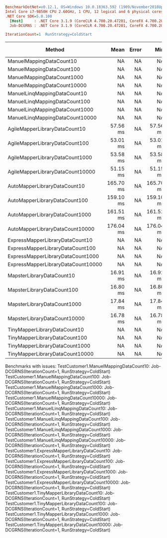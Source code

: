 ``` ini

BenchmarkDotNet=v0.12.1, OS=Windows 10.0.18363.592 (1909/November2018Update/19H2)
Intel Core i7-9850H CPU 2.60GHz, 1 CPU, 12 logical and 6 physical cores
.NET Core SDK=5.0.100
  [Host]     : .NET Core 3.1.9 (CoreCLR 4.700.20.47201, CoreFX 4.700.20.47203), X64 RyuJIT  [AttachedDebugger]
  Job-DCGRNS : .NET Core 3.1.9 (CoreCLR 4.700.20.47201, CoreFX 4.700.20.47203), X64 RyuJIT

IterationCount=1  RunStrategy=ColdStart  

```
|                             Method |      Mean | Error |       Min |       Max |    Median | Gen 0 | Gen 1 | Gen 2 | Allocated |
|----------------------------------- |----------:|------:|----------:|----------:|----------:|------:|------:|------:|----------:|
|           ManuelMappingDataCount10 |        NA |    NA |        NA |        NA |        NA |     - |     - |     - |         - |
|          ManuelMappingDataCount100 |        NA |    NA |        NA |        NA |        NA |     - |     - |     - |         - |
|         ManuelMappingDataCount1000 |        NA |    NA |        NA |        NA |        NA |     - |     - |     - |         - |
|        ManuelMappingDataCount10000 |        NA |    NA |        NA |        NA |        NA |     - |     - |     - |         - |
|       ManuelLinqMappingDataCount10 |        NA |    NA |        NA |        NA |        NA |     - |     - |     - |         - |
|      ManuelLinqMappingDataCount100 |        NA |    NA |        NA |        NA |        NA |     - |     - |     - |         - |
|     ManuelLinqMappingDataCount1000 |        NA |    NA |        NA |        NA |        NA |     - |     - |     - |         - |
|    ManuelLinqMappingDataCount10000 |        NA |    NA |        NA |        NA |        NA |     - |     - |     - |         - |
|      AgileMapperLibraryDataCount10 |  57.56 ms |    NA |  57.56 ms |  57.56 ms |  57.56 ms |     - |     - |     - |      64 B |
|     AgileMapperLibraryDataCount100 |  53.01 ms |    NA |  53.01 ms |  53.01 ms |  53.01 ms |     - |     - |     - |      64 B |
|    AgileMapperLibraryDataCount1000 |  53.58 ms |    NA |  53.58 ms |  53.58 ms |  53.58 ms |     - |     - |     - |      64 B |
|   AgileMapperLibraryDataCount10000 |  51.15 ms |    NA |  51.15 ms |  51.15 ms |  51.15 ms |     - |     - |     - |      64 B |
|       AutoMapperLibraryDataCount10 | 165.70 ms |    NA | 165.70 ms | 165.70 ms | 165.70 ms |     - |     - |     - |  805520 B |
|      AutoMapperLibraryDataCount100 | 159.10 ms |    NA | 159.10 ms | 159.10 ms | 159.10 ms |     - |     - |     - |  805520 B |
|     AutoMapperLibraryDataCount1000 | 161.51 ms |    NA | 161.51 ms | 161.51 ms | 161.51 ms |     - |     - |     - |  805520 B |
|    AutoMapperLibraryDataCount10000 | 176.04 ms |    NA | 176.04 ms | 176.04 ms | 176.04 ms |     - |     - |     - |  805544 B |
|    ExpressMapperLibraryDataCount10 |        NA |    NA |        NA |        NA |        NA |     - |     - |     - |         - |
|   ExpressMapperLibraryDataCount100 |        NA |    NA |        NA |        NA |        NA |     - |     - |     - |         - |
|  ExpressMapperLibraryDataCount1000 |        NA |    NA |        NA |        NA |        NA |     - |     - |     - |         - |
| ExpressMapperLibraryDataCount10000 |        NA |    NA |        NA |        NA |        NA |     - |     - |     - |         - |
|          MapsterLibraryDataCount10 |  16.91 ms |    NA |  16.91 ms |  16.91 ms |  16.91 ms |     - |     - |     - |      24 B |
|         MapsterLibraryDataCount100 |  16.80 ms |    NA |  16.80 ms |  16.80 ms |  16.80 ms |     - |     - |     - |      24 B |
|        MapsterLibraryDataCount1000 |  17.84 ms |    NA |  17.84 ms |  17.84 ms |  17.84 ms |     - |     - |     - |      24 B |
|       MapsterLibraryDataCount10000 |  16.78 ms |    NA |  16.78 ms |  16.78 ms |  16.78 ms |     - |     - |     - |      24 B |
|       TinyMapperLibraryDataCount10 |        NA |    NA |        NA |        NA |        NA |     - |     - |     - |         - |
|      TinyMapperLibraryDataCount100 |        NA |    NA |        NA |        NA |        NA |     - |     - |     - |         - |
|     TinyMapperLibraryDataCount1000 |        NA |    NA |        NA |        NA |        NA |     - |     - |     - |         - |
|    TinyMapperLibraryDataCount10000 |        NA |    NA |        NA |        NA |        NA |     - |     - |     - |         - |

Benchmarks with issues:
  TestCustomer1.ManuelMappingDataCount10: Job-DCGRNS(IterationCount=1, RunStrategy=ColdStart)
  TestCustomer1.ManuelMappingDataCount100: Job-DCGRNS(IterationCount=1, RunStrategy=ColdStart)
  TestCustomer1.ManuelMappingDataCount1000: Job-DCGRNS(IterationCount=1, RunStrategy=ColdStart)
  TestCustomer1.ManuelMappingDataCount10000: Job-DCGRNS(IterationCount=1, RunStrategy=ColdStart)
  TestCustomer1.ManuelLinqMappingDataCount10: Job-DCGRNS(IterationCount=1, RunStrategy=ColdStart)
  TestCustomer1.ManuelLinqMappingDataCount100: Job-DCGRNS(IterationCount=1, RunStrategy=ColdStart)
  TestCustomer1.ManuelLinqMappingDataCount1000: Job-DCGRNS(IterationCount=1, RunStrategy=ColdStart)
  TestCustomer1.ManuelLinqMappingDataCount10000: Job-DCGRNS(IterationCount=1, RunStrategy=ColdStart)
  TestCustomer1.ExpressMapperLibraryDataCount10: Job-DCGRNS(IterationCount=1, RunStrategy=ColdStart)
  TestCustomer1.ExpressMapperLibraryDataCount100: Job-DCGRNS(IterationCount=1, RunStrategy=ColdStart)
  TestCustomer1.ExpressMapperLibraryDataCount1000: Job-DCGRNS(IterationCount=1, RunStrategy=ColdStart)
  TestCustomer1.ExpressMapperLibraryDataCount10000: Job-DCGRNS(IterationCount=1, RunStrategy=ColdStart)
  TestCustomer1.TinyMapperLibraryDataCount10: Job-DCGRNS(IterationCount=1, RunStrategy=ColdStart)
  TestCustomer1.TinyMapperLibraryDataCount100: Job-DCGRNS(IterationCount=1, RunStrategy=ColdStart)
  TestCustomer1.TinyMapperLibraryDataCount1000: Job-DCGRNS(IterationCount=1, RunStrategy=ColdStart)
  TestCustomer1.TinyMapperLibraryDataCount10000: Job-DCGRNS(IterationCount=1, RunStrategy=ColdStart)

